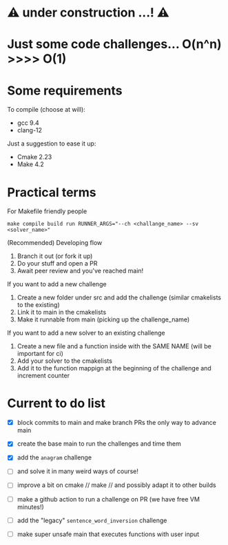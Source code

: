 # :warning: under construction ...! :warning:

# Just some code challenges... O(n^n) >>>> O(1)

# Some requirements
To compile (choose at will):
- gcc 9.4
- clang-12

Just a suggestion to ease it up:
- Cmake 2.23
- Make 4.2

# Practical terms

For Makefile friendly people
```shell
make compile build run RUNNER_ARGS="--ch <challange_name> --sv <solver_name>"
```

(Recommended) Developing flow
1. Branch it out (or fork it up)
2. Do your stuff and open a PR
3. Await peer review and you've reached main!

If you want to add a new challenge
1. Create a new folder under src and add the challenge (similar cmakelists to the existing)
2. Link it to main in the cmakelists
3. Make it runnable from main (picking up the challenge_name)

If you want to add a new solver to an existing challenge
1. Create a new file and a function inside with the SAME NAME (will be important for ci)
2. Add your solver to the cmakelists
3. Add it to the function mappign at the beginning of the challenge and increment counter

# Current to do list
- [x] block commits to main and make branch PRs the only way to advance main
- [x] create the base main to run the challenges and time them
- [x] add the `anagram` challenge
- [ ] and solve it in many weird ways of course!
- [ ] improve a bit on cmake // make // and possibly adapt it to other builds
- [ ] make a github action to run a challenge on PR (we have free VM minutes!)
- [ ] add the "legacy" `sentence_word_inversion` challenge
- [ ] make super unsafe main that executes functions with user input
 